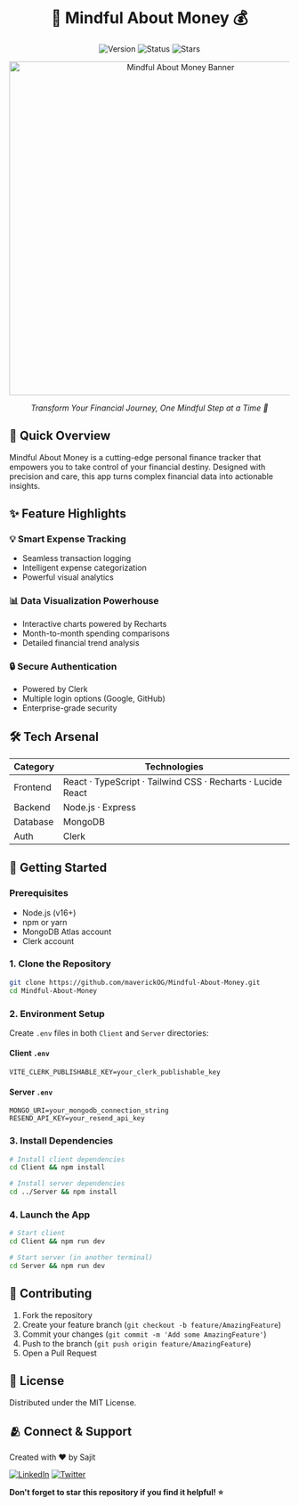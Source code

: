 <div align="center">
  <h1>💸 Mindful About Money 💰</h1>
  
  <p>
    <img src="https://img.shields.io/badge/version-1.0.0-blue.svg" alt="Version"/>
    <img src="https://img.shields.io/badge/status-active-success.svg" alt="Status"/>
    <img src="https://img.shields.io/github/stars/maverickOG/Mindful-About-Money?style=social" alt="Stars"/>
  </p>

  <img src="/assets/readme-img.jpeg" width="600" alt="Mindful About Money Banner">
  
  <p><em>Transform Your Financial Journey, One Mindful Step at a Time 🌟</em></p>
</div>

## 🚀 Quick Overview

Mindful About Money is a cutting-edge personal finance tracker that empowers you to take control of your financial destiny. Designed with precision and care, this app turns complex financial data into actionable insights.

## ✨ Feature Highlights

### 💡 Smart Expense Tracking
- Seamless transaction logging
- Intelligent expense categorization
- Powerful visual analytics

### 📊 Data Visualization Powerhouse
- Interactive charts powered by Recharts
- Month-to-month spending comparisons
- Detailed financial trend analysis

### 🔒 Secure Authentication
- Powered by Clerk
- Multiple login options (Google, GitHub)
- Enterprise-grade security

## 🛠 Tech Arsenal

| Category | Technologies |
|----------|--------------|
| Frontend | React · TypeScript · Tailwind CSS · Recharts · Lucide React |
| Backend | Node.js · Express |
| Database | MongoDB |
| Auth | Clerk |

## 🚦 Getting Started

### Prerequisites
- Node.js (v16+)
- npm or yarn
- MongoDB Atlas account
- Clerk account

### 1. Clone the Repository
```bash
git clone https://github.com/maverickOG/Mindful-About-Money.git
cd Mindful-About-Money
```

### 2. Environment Setup
Create `.env` files in both `Client` and `Server` directories:

#### Client `.env`
```
VITE_CLERK_PUBLISHABLE_KEY=your_clerk_publishable_key
```

#### Server `.env`
```
MONGO_URI=your_mongodb_connection_string
RESEND_API_KEY=your_resend_api_key
```

### 3. Install Dependencies
```bash
# Install client dependencies
cd Client && npm install

# Install server dependencies
cd ../Server && npm install
```

### 4. Launch the App
```bash
# Start client
cd Client && npm run dev

# Start server (in another terminal)
cd Server && npm run dev
```

## 🤝 Contributing

1. Fork the repository
2. Create your feature branch (`git checkout -b feature/AmazingFeature`)
3. Commit your changes (`git commit -m 'Add some AmazingFeature'`)
4. Push to the branch (`git push origin feature/AmazingFeature`)
5. Open a Pull Request

## 📜 License

Distributed under the MIT License.

## 🫂 Connect & Support

Created with ❤️ by Sajit

[![LinkedIn](https://img.shields.io/badge/LinkedIn-blue?style=for-the-badge&logo=linkedin)](https://linkedin.com/in/heysajit)
[![Twitter](https://img.shields.io/badge/Twitter-black?style=for-the-badge&logo=twitter)](https://x.com/tednotswarley)

**Don't forget to star this repository if you find it helpful! ⭐**
